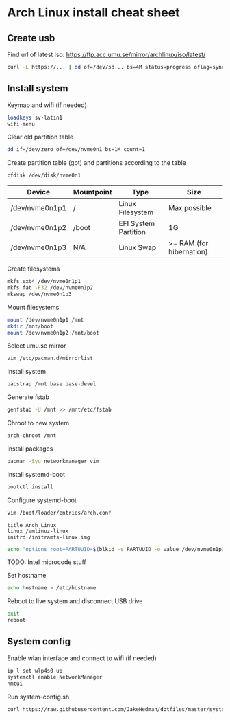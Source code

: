 # Arch Linux install cheat sheet

## Create usb

Find url of latest iso: https://ftp.acc.umu.se/mirror/archlinux/iso/latest/

```sh
curl -L https://... | dd of=/dev/sd... bs=4M status=progress oflag=sync
```

## Install system

Keymap and wifi (if needed)

```sh
loadkeys sv-latin1
wifi-menu
```

Clear old partition table

```sh
dd if=/dev/zero of=/dev/nvme0n1 bs=1M count=1
```

Create partition table (gpt) and partitions according to the table

```sh
cfdisk /dev/disk/nvme0n1
```

| Device         | Mountpoint | Type                 | Size                     |
| -------------- | ---------- | -------------------- | ------------------------ |
| /dev/nvme0n1p1 | /          | Linux Filesystem     | Max possible             |
| /dev/nvme0n1p2 | /boot      | EFI System Partition | 1G                       |
| /dev/nvme0n1p3 | N/A        | Linux Swap           | >= RAM (for hibernation) |

Create filesystems

```sh
mkfs.ext4 /dev/nvme0n1p1
mkfs.fat -F32 /dev/nvme0n1p2
mkswap /dev/nvme0n1p3
```

Mount filesystems

```sh
mount /dev/nvme0n1p1 /mnt
mkdir /mnt/boot
mount /dev/nvme0n1p2 /mnt/boot
```

Select umu.se mirror

```sh
vim /etc/pacman.d/mirrorlist
```

Install system

```sh
pacstrap /mnt base base-devel
```

Generate fstab

```sh
genfstab -U /mnt >> /mnt/etc/fstab
```

Chroot to new system

```sh
arch-chroot /mnt
```

Install packages

```sh
pacman -Syu networkmanager vim
```

Install systemd-boot

```sh
bootctl install
```

Configure systemd-boot

```sh
vim /boot/loader/entries/arch.conf
```

```
title Arch Linux
linux /vmlinuz-linux
initrd /initramfs-linux.img
```

```sh
echo "options root=PARTUUID=$(blkid -s PARTUUID -o value /dev/nvme0n1p1) rw" >> /boot/loader/entries/arch.conf
```

TODO: Intel microcode stuff

Set hostname

```sh
echo hostname > /etc/hostname
```

Reboot to live system and disconnect USB drive

```sh
exit
reboot
```

## System config

Enable wlan interface and connect to wifi (if needed)

```sh
ip l set wlp4s0 up
systemctl enable NetworkManager
nmtui
```

Run system-config.sh

```sh
curl https://raw.githubusercontent.com/JakeHedman/dotfiles/master/system-config.sh | bash
```
